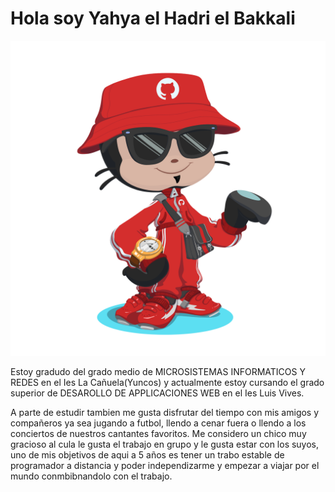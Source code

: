 # Hola soy Yahya el Hadri el Bakkali
![octogato](https://github.com/13elhadri/13elhadri/blob/main/octocat-1696592532826.png)

Estoy gradudo del grado medio de MICROSISTEMAS INFORMATICOS Y REDES en el Ies La Cañuela(Yuncos) y actualmente estoy cursando el grado superior de DESAROLLO DE APPLICACIONES WEB en el Ies Luis Vives.


A parte de estudir tambien me gusta disfrutar del tiempo con mis amigos y compañeros ya sea jugando a futbol, llendo a cenar fuera o llendo a los conciertos de nuestros cantantes favoritos. Me considero un chico muy gracioso al cula le gusta el trabajo en grupo y le gusta estar con los suyos, uno de mis objetivos de aqui a 5 años es tener un trabo estable de programador a distancia y poder independizarme y empezar a viajar por el mundo conmbibnandolo con el trabajo.

